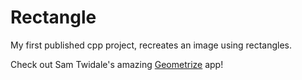 # Rectangle

My first published cpp project, recreates an image using rectangles.

Check out Sam Twidale's amazing [Geometrize](https://github.com/Tw1ddle/geometrize) app!
